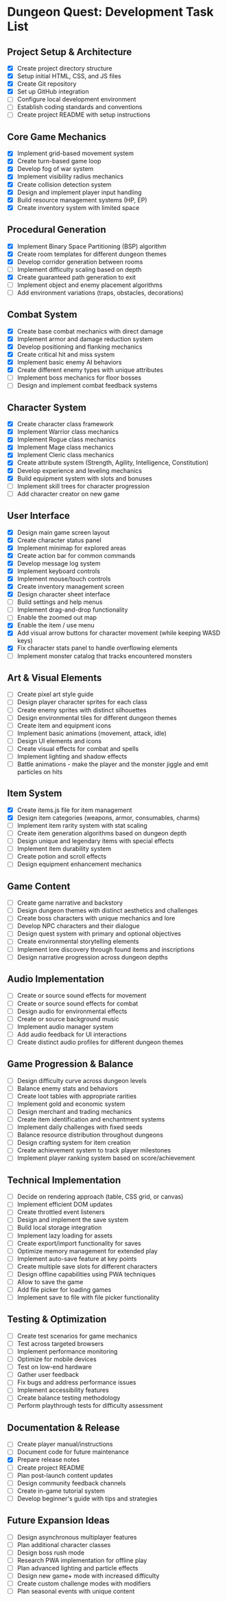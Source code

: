 # Dungeon Quest: Development Task List

## Project Setup & Architecture
- [x] Create project directory structure
- [x] Setup initial HTML, CSS, and JS files
- [x] Create Git repository
- [x] Set up GitHub integration
- [ ] Configure local development environment
- [ ] Establish coding standards and conventions
- [ ] Create project README with setup instructions

## Core Game Mechanics
- [x] Implement grid-based movement system
- [x] Create turn-based game loop
- [x] Develop fog of war system
- [x] Implement visibility radius mechanics
- [x] Create collision detection system
- [x] Design and implement player input handling
- [x] Build resource management systems (HP, EP)
- [x] Create inventory system with limited space

## Procedural Generation
- [x] Implement Binary Space Partitioning (BSP) algorithm
- [x] Create room templates for different dungeon themes
- [x] Develop corridor generation between rooms
- [ ] Implement difficulty scaling based on depth
- [x] Create guaranteed path generation to exit
- [ ] Implement object and enemy placement algorithms
- [ ] Add environment variations (traps, obstacles, decorations)

## Combat System
- [x] Create base combat mechanics with direct damage
- [x] Implement armor and damage reduction system
- [x] Develop positioning and flanking mechanics
- [x] Create critical hit and miss system
- [x] Implement basic enemy AI behaviors
- [x] Create different enemy types with unique attributes
- [ ] Implement boss mechanics for floor bosses
- [ ] Design and implement combat feedback systems

## Character System
- [x] Create character class framework
- [x] Implement Warrior class mechanics
- [x] Implement Rogue class mechanics
- [x] Implement Mage class mechanics
- [x] Implement Cleric class mechanics
- [x] Create attribute system (Strength, Agility, Intelligence, Constitution)
- [x] Develop experience and leveling mechanics
- [x] Build equipment system with slots and bonuses
- [ ] Implement skill trees for character progression
- [ ] Add character creator on new game

## User Interface
- [x] Design main game screen layout
- [x] Create character status panel
- [x] Implement minimap for explored areas
- [x] Create action bar for common commands
- [x] Develop message log system
- [x] Implement keyboard controls
- [x] Implement mouse/touch controls
- [x] Create inventory management screen
- [x] Design character sheet interface
- [ ] Build settings and help menus
- [ ] Implement drag-and-drop functionality
- [ ] Enable the zoomed out map
- [x] Enable the item / use menu
- [x] Add visual arrow buttons for character movement (while keeping WASD keys)
- [x] Fix character stats panel to handle overflowing elements
- [ ] Implement monster catalog that tracks encountered monsters

## Art & Visual Elements
- [ ] Create pixel art style guide
- [ ] Design player character sprites for each class
- [ ] Create enemy sprites with distinct silhouettes
- [ ] Design environmental tiles for different dungeon themes
- [ ] Create item and equipment icons
- [ ] Implement basic animations (movement, attack, idle)
- [ ] Design UI elements and icons
- [ ] Create visual effects for combat and spells
- [ ] Implement lighting and shadow effects
- [ ] Battle animations - make the player and the monster jiggle and emit particles on hits

## Item System
- [x] Create items.js file for item management
- [x] Design item categories (weapons, armor, consumables, charms)
- [ ] Implement item rarity system with stat scaling
- [ ] Create item generation algorithms based on dungeon depth
- [ ] Design unique and legendary items with special effects
- [ ] Implement item durability system
- [ ] Create potion and scroll effects
- [ ] Design equipment enhancement mechanics

## Game Content
- [ ] Create game narrative and backstory
- [ ] Design dungeon themes with distinct aesthetics and challenges
- [ ] Create boss characters with unique mechanics and lore
- [ ] Develop NPC characters and their dialogue
- [ ] Design quest system with primary and optional objectives
- [ ] Create environmental storytelling elements
- [ ] Implement lore discovery through found items and inscriptions
- [ ] Design narrative progression across dungeon depths

## Audio Implementation
- [ ] Create or source sound effects for movement
- [ ] Create or source sound effects for combat
- [ ] Design audio for environmental effects
- [ ] Create or source background music
- [ ] Implement audio manager system
- [ ] Add audio feedback for UI interactions
- [ ] Create distinct audio profiles for different dungeon themes

## Game Progression & Balance
- [ ] Design difficulty curve across dungeon levels
- [ ] Balance enemy stats and behaviors
- [ ] Create loot tables with appropriate rarities
- [ ] Implement gold and economic system
- [ ] Design merchant and trading mechanics
- [ ] Create item identification and enchantment systems
- [ ] Implement daily challenges with fixed seeds
- [ ] Balance resource distribution throughout dungeons
- [ ] Design crafting system for item creation
- [ ] Create achievement system to track player milestones
- [ ] Implement player ranking system based on score/achievement

## Technical Implementation
- [ ] Decide on rendering approach (table, CSS grid, or canvas)
- [ ] Implement efficient DOM updates
- [ ] Create throttled event listeners
- [ ] Design and implement the save system
- [ ] Build local storage integration
- [ ] Implement lazy loading for assets
- [ ] Create export/import functionality for saves
- [ ] Optimize memory management for extended play
- [ ] Implement auto-save feature at key points
- [ ] Create multiple save slots for different characters
- [ ] Design offline capabilities using PWA techniques
- [ ] Allow to save the game
- [ ] Add file picker for loading games
- [ ] Implement save to file with file picker functionality

## Testing & Optimization
- [ ] Create test scenarios for game mechanics
- [ ] Test across targeted browsers
- [ ] Implement performance monitoring
- [ ] Optimize for mobile devices
- [ ] Test on low-end hardware
- [ ] Gather user feedback
- [ ] Fix bugs and address performance issues
- [ ] Implement accessibility features
- [ ] Create balance testing methodology
- [ ] Perform playthrough tests for difficulty assessment

## Documentation & Release
- [ ] Create player manual/instructions
- [ ] Document code for future maintenance
- [x] Prepare release notes
- [ ] Create project README
- [ ] Plan post-launch content updates
- [ ] Design community feedback channels
- [ ] Create in-game tutorial system
- [ ] Develop beginner's guide with tips and strategies

## Future Expansion Ideas
- [ ] Design asynchronous multiplayer features
- [ ] Plan additional character classes
- [ ] Design boss rush mode
- [ ] Research PWA implementation for offline play
- [ ] Plan advanced lighting and particle effects
- [ ] Design new game+ mode with increased difficulty
- [ ] Create custom challenge modes with modifiers
- [ ] Plan seasonal events with unique content
